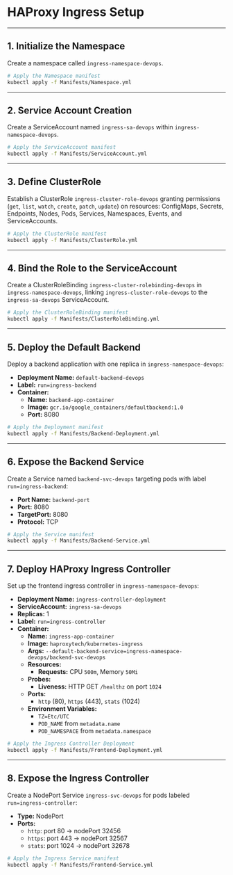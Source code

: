 # HAProxy Ingress Setup

---

## 1. Initialize the Namespace  
Create a namespace called `ingress-namespace-devops`.  
```bash
# Apply the Namespace manifest
kubectl apply -f Manifests/Namespace.yml
```

---

## 2. Service Account Creation  
Create a ServiceAccount named `ingress-sa-devops` within `ingress-namespace-devops`.  
```bash
# Apply the ServiceAccount manifest
kubectl apply -f Manifests/ServiceAccount.yml
```

---

## 3. Define ClusterRole  
Establish a ClusterRole `ingress-cluster-role-devops` granting permissions (`get`, `list`, `watch`, `create`, `patch`, `update`) on resources: ConfigMaps, Secrets, Endpoints, Nodes, Pods, Services, Namespaces, Events, and ServiceAccounts.  
```bash
# Apply the ClusterRole manifest
kubectl apply -f Manifests/ClusterRole.yml
```

---

## 4. Bind the Role to the ServiceAccount  
Create a ClusterRoleBinding `ingress-cluster-rolebinding-devops` in `ingress-namespace-devops`, linking `ingress-cluster-role-devops` to the `ingress-sa-devops` ServiceAccount.  
```bash
# Apply the ClusterRoleBinding manifest
kubectl apply -f Manifests/ClusterRoleBinding.yml
```

---

## 5. Deploy the Default Backend  
Deploy a backend application with one replica in `ingress-namespace-devops`:
- **Deployment Name:** `default-backend-devops`  
- **Label:** `run=ingress-backend`  
- **Container:**  
  - **Name:** `backend-app-container`  
  - **Image:** `gcr.io/google_containers/defaultbackend:1.0`  
  - **Port:** 8080  

```bash
# Apply the Deployment manifest
kubectl apply -f Manifests/Backend-Deployment.yml
```

---

## 6. Expose the Backend Service  
Create a Service named `backend-svc-devops` targeting pods with label `run=ingress-backend`:
- **Port Name:** `backend-port`  
- **Port:** 8080  
- **TargetPort:** 8080  
- **Protocol:** TCP  

```bash
# Apply the Service manifest
kubectl apply -f Manifests/Backend-Service.yml
```

---

## 7. Deploy HAProxy Ingress Controller  
Set up the frontend ingress controller in `ingress-namespace-devops`:
- **Deployment Name:** `ingress-controller-deployment`  
- **ServiceAccount:** `ingress-sa-devops`  
- **Replicas:** 1  
- **Label:** `run=ingress-controller`  
- **Container:**  
  - **Name:** `ingress-app-container`  
  - **Image:** `haproxytech/kubernetes-ingress`  
  - **Args:** `--default-backend-service=ingress-namespace-devops/backend-svc-devops`  
  - **Resources:**  
    - **Requests:** CPU `500m`, Memory `50Mi`  
  - **Probes:**  
    - **Liveness:** HTTP GET `/healthz` on port `1024`  
  - **Ports:**  
    - `http` (80), `https` (443), `stats` (1024)  
  - **Environment Variables:**  
    - `TZ=Etc/UTC`  
    - `POD_NAME` from `metadata.name`  
    - `POD_NAMESPACE` from `metadata.namespace`  

```bash
# Apply the Ingress Controller Deployment
kubectl apply -f Manifests/Frontend-Deployment.yml
```

---

## 8. Expose the Ingress Controller  
Create a NodePort Service `ingress-svc-devops` for pods labeled `run=ingress-controller`:
- **Type:** NodePort  
- **Ports:**  
  - `http`: port 80 → nodePort 32456  
  - `https`: port 443 → nodePort 32567  
  - `stats`: port 1024 → nodePort 32678  

```bash
# Apply the Ingress Service manifest
kubectl apply -f Manifests/Frontend-Service.yml
```
